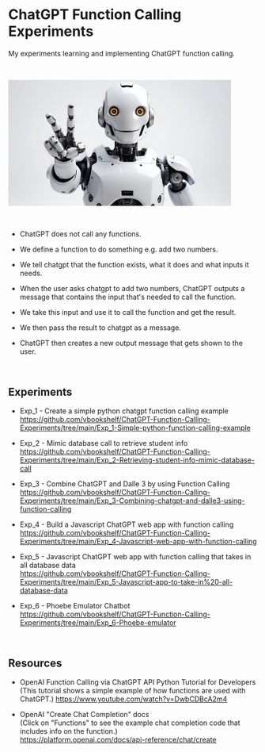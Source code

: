 # ChatGPT Function Calling Experiments
My experiments learning and implementing ChatGPT function calling.

<br>

<img src="https://github.com/vbookshelf/ChatGPT-Function-Calling-Experiments/blob/main/images/robot.jpg" width="450"></img>
<i></i><br>

<br>

- ChatGPT does not call any functions.
- We define a function to do something e.g. add two numbers.
- We tell chatgpt that the function exists, what it does and what inputs it needs.
- When the user asks chatgpt to add two numbers, ChatGPT outputs a message that contains the input that's needed to call the function.
- We take this input and use it to call the function and get the result.
- We then pass the result to chatgpt as a message.
- ChatGPT then creates a new output message that gets shown to the user.

  <br>

## Experiments

- Exp_1 - Create a simple python chatgpt function calling example<br>
https://github.com/vbookshelf/ChatGPT-Function-Calling-Experiments/tree/main/Exp_1-Simple-python-function-calling-example

- Exp_2 - Mimic database call to retrieve student info<br>
https://github.com/vbookshelf/ChatGPT-Function-Calling-Experiments/tree/main/Exp_2-Retrieving-student-info-mimic-database-call

- Exp_3 - Combine ChatGPT and Dalle 3 by using Function Calling<br>
https://github.com/vbookshelf/ChatGPT-Function-Calling-Experiments/tree/main/Exp_3-Combining-chatgpt-and-dalle3-using-function-calling

- Exp_4 - Build a Javascript ChatGPT web app with function calling<br>
https://github.com/vbookshelf/ChatGPT-Function-Calling-Experiments/tree/main/Exp_4-Javascript-web-app-with-function-calling

- Exp_5 - Javascript ChatGPT web app with function calling that takes in all database data<br>
https://github.com/vbookshelf/ChatGPT-Function-Calling-Experiments/tree/main/Exp_5-Javascript-app-to-take-in%20-all-database-data

- Exp_6 - Phoebe Emulator Chatbot<br>
https://github.com/vbookshelf/ChatGPT-Function-Calling-Experiments/tree/main/Exp_6-Phoebe-emulator

<br>

## Resources

- OpenAI Function Calling via ChatGPT API Python Tutorial for Developers<br>
(This tutorial shows a simple example of how functions are used with ChatGPT.)
https://www.youtube.com/watch?v=DwbCDBcA2m4

- OpenAI "Create Chat Completion" docs<br>
(Click on "Functions" to see the example chat completion code that includes info on the function.)<br>
https://platform.openai.com/docs/api-reference/chat/create
